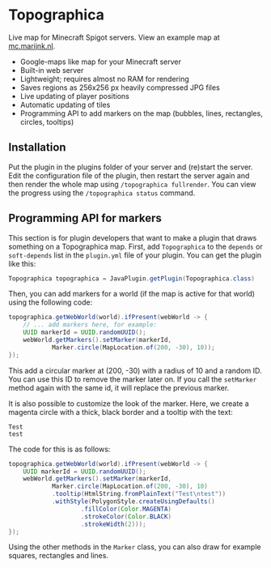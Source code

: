 # Topographica

Live map for Minecraft Spigot servers. View an example map at [mc.marijnk.nl](http://mc.marijnk.nl).

* Google-maps like map for your Minecraft server
* Built-in web server
* Lightweight; requires almost no RAM for rendering
* Saves regions as 256x256 px heavily compressed JPG files
* Live updating of player positions
* Automatic updating of tiles
* Programming API to add markers on the map (bubbles, lines, rectangles, circles, tooltips)

## Installation
Put the plugin in the plugins folder of your server and (re)start the server. Edit the configuration file of the plugin, then restart the server again and then render the whole map using `/topographica fullrender`. You can view the progress using the `/topographica status` command.

## Programming API for markers
This section is for plugin developers that want to make a plugin that draws something on a Topographica map. First, add `Topographica` to the `depends` or `soft-depends` list in the `plugin.yml` file of your plugin. You can get the plugin like this:

```java
Topographica topographica = JavaPlugin.getPlugin(Topographica.class)
```

Then, you can add markers for a world (if the map is active for that world) using the following code:

```java
topographica.getWebWorld(world).ifPresent(webWorld -> {
    // ... add markers here, for example:
    UUID markerId = UUID.randomUUID();
    webWorld.getMarkers().setMarker(markerId,
            Marker.circle(MapLocation.of(200, -30), 10));
});
```

This add a circular marker at (200, -30) with a radius of 10 and a random ID. You can use this ID to remove the marker later on. If you call the `setMarker` method again with the same id, it will replace the previous marker.

It is also possible to customize the look of the marker. Here, we create a magenta circle with a thick, black border and a tooltip with the text:

    Test
    test

The code for this is as follows:

```java
topographica.getWebWorld(world).ifPresent(webWorld -> {
    UUID markerId = UUID.randomUUID();
    webWorld.getMarkers().setMarker(markerId, 
            Marker.circle(MapLocation.of(200, -30), 10)
            .tooltip(HtmlString.fromPlainText("Test\ntest"))
            .withStyle(PolygonStyle.createUsingDefaults()
                    .fillColor(Color.MAGENTA)
                    .strokeColor(Color.BLACK)
                    .strokeWidth(2)));
});
```

Using the other methods in the `Marker` class, you can also draw for example squares, rectangles and lines.
